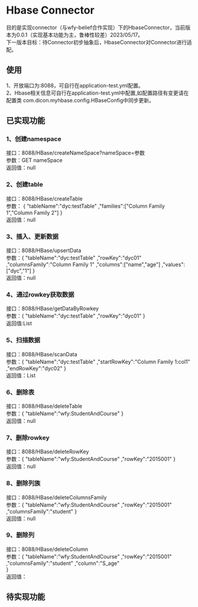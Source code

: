 # Hbase Connector
目的是实现connector（与wfy-belief合作实现）下的HbaseConnector，当前版本为0.0.1（实现基本功能为主，鲁棒性较差）2023/05/17。 <br>
下一版本目标：待Connector初步抽象后，HbaseConnector对Connector进行适配。

## 使用
1、开放端口为:8088，可自行在application-test.yml配置。<br>
2、Hbase相关信息可自行在application-test.yml中配置,如配置路径有变更请在配置类 com.dicon.myhbase.config.HBaseConfig中同步更新。<br>

## 已实现功能
### 1、创建namespace
接口：8088/HBase/createNameSpace?nameSpace=参数 <br>
参数：GET nameSpace <br>
返回值：null 

### 2、创建table
接口：8088/HBase/createTable <br>
参数：
{
"tableName":"dyc:testTable"
,"families":["Column Family 1","Column Family 2"]
} <br>
返回值：null

### 3、插入、更新数据
接口：8088/HBase/upsertData <br>
参数：{
"tableName":"dyc:testTable"
,"rowKey":"dyc01"
,"columnsFamily":"Column Family 1"
,"columns":["name","age"]
,"values":["dyc","1"]
} <br>
返回值：null

### 4、通过rowkey获取数据
接口：8088/HBase/getDataByRowkey <br>
参数：{
"tableName":"dyc:testTable"
,"rowKey":"dyc01"
} <br>
返回值:List<HbasePojo>

### 5、扫描数据
接口：8088/HBase/scanData <br>
参数：{
"tableName":"dyc:testTable"
,"startRowKey":"Column Family 1:col1"
,"endRowKey":"dyc02"
} <br>
返回值：List<HbasePojo>

### 6、删除表
接口：8088/HBase/deleteTable <br>
参数：{
"tableName":"wfy:StudentAndCourse"
} <br>
返回值：null

### 7、删除rowkey
接口：8088/HBase/deleteRowKey <br>
参数：{
"tableName":"wfy:StudentAndCourse"
,"rowKey":"2015001"
} <br>
返回值：null

### 8、删除列族
接口：8088/HBase/deleteColumnsFamily <br>
参数：{
"tableName":"wfy:StudentAndCourse"
,"rowKey":"2015001"
,"columnsFamily":"student"
} <br>
返回值：null

### 9、删除列
接口：8088/HBase/deleteColumn <br>
参数：{
"tableName":"wfy:StudentAndCourse"
,"rowKey":"2015001"
,"columnsFamily":"student"
,"column":"S_age"   
} <br>
返回值：

## 待实现功能


